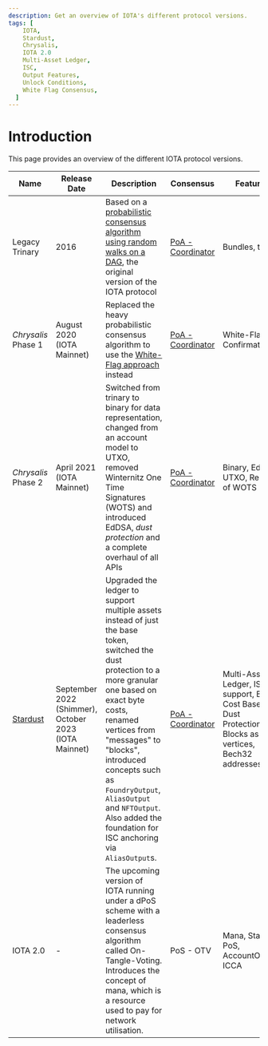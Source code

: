 ```yaml
---
description: Get an overview of IOTA's different protocol versions.
tags: [
    IOTA,
    Stardust,
    Chrysalis,
    IOTA 2.0
    Multi-Asset Ledger,
    ISC,
    Output Features,
    Unlock Conditions,
    White Flag Consensus,
  ]
---
```


# Introduction

This page provides an overview of the different IOTA protocol versions.

| Name                                                         | Release Date                                          | Description                                                                                                                                                                                                                                                                                                                                             | Consensus                                         | Features                                                                                               | Networks                                                                                                                                                         |
| ------------------------------------------------------------ | ----------------------------------------------------- | ------------------------------------------------------------------------------------------------------------------------------------------------------------------------------------------------------------------------------------------------------------------------------------------------------------------------------------------------------- | ------------------------------------------------- | ------------------------------------------------------------------------------------------------------ | ---------------------------------------------------------------------------------------------------------------------------------------------------------------- |
| Legacy Trinary                                               | 2016                                                  | Based on a [probabilistic consensus algorithm using random walks on a DAG](https://assets.ctfassets.net/r1dr6vzfxhev/2t4uxvsIqk0EUau6g2sw0g/45eae33637ca92f85dd9f4a3a218e1ec/iota1_4_3.pdf), the original version of the IOTA protocol                                                                                                                  | [PoA - Coordinator](/learn/protocols/coordinator) | Bundles, trinary                                                                                       | -                                                                                                                                                                |
| _Chrysalis_ Phase 1 | August 2020 (IOTA Mainnet)                            | Replaced the heavy probabilistic consensus algorithm to use the [White-Flag approach](/tips/tips/TIP-0002) instead                                                                                                                                                                                            | [PoA - Coordinator](/learn/protocols/coordinator) | White-Flag Confirmation                                                                                | [Legacy IOTA Mainnet](/build/networks-endpoints#legacy)                                                                                                          |
| _Chrysalis_ Phase 2 | April 2021 (IOTA Mainnet)                             | Switched from trinary to binary for data representation, changed from an account model to UTXO, removed Winternitz One Time Signatures (WOTS) and introduced EdDSA, _dust protection_ and a complete overhaul of all APIs                                                                                                                                 | [PoA - Coordinator](/learn/protocols/coordinator) | Binary, EdDSA, UTXO, Removal of WOTS                                                                   | [DevNet](/build/networks-endpoints#devnet)                                                                                                                       |
| [Stardust](/learn/protocols/stardust/introduction)           | September 2022 (Shimmer), October 2023 (IOTA Mainnet) | Upgraded the ledger to support multiple assets instead of just the base token, switched the dust protection to a more granular one based on exact byte costs, renamed vertices from "messages" to "blocks", introduced concepts such as `FoundryOutput`, `AliasOutput` and `NFTOutput`. Also added the foundation for ISC anchoring via `AliasOutput`s. | [PoA - Coordinator](/learn/protocols/coordinator) | Multi-Asset Ledger, ISC support, Byte Cost Based Dust Protection, Blocks as vertices, Bech32 addresses | [IOTA Mainnet](/build/networks-endpoints#iota-mainnet), [Shimmer](/build/networks-endpoints#shimmer), [Public Testnet](/build/networks-endpoints#public-testnet) |
| IOTA 2.0                                                     | -                                                     | The upcoming version of IOTA running under a dPoS scheme with a leaderless consensus algorithm called On-Tangle-Voting. Introduces the concept of mana, which is a resource used to pay for network utilisation.                                                                                                                                        | PoS - OTV                                         | Mana, Staking, PoS, AccountOutput, ICCA                                                                | -                                                                                                                                                                |
